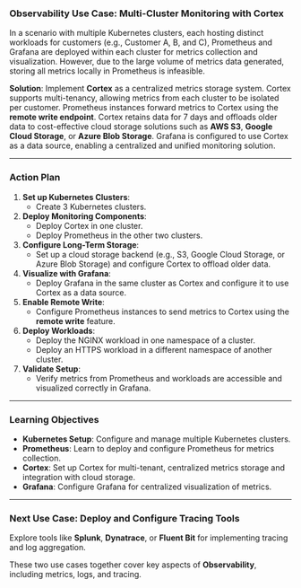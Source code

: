 ### **Observability Use Case: Multi-Cluster Monitoring with Cortex**

In a scenario with multiple Kubernetes clusters, each hosting distinct workloads for customers (e.g., Customer A, B, and C), Prometheus and Grafana are deployed within each cluster for metrics collection and visualization. However, due to the large volume of metrics data generated, storing all metrics locally in Prometheus is infeasible. 

**Solution**: Implement **Cortex** as a centralized metrics storage system. Cortex supports multi-tenancy, allowing metrics from each cluster to be isolated per customer. Prometheus instances forward metrics to Cortex using the **remote write endpoint**. Cortex retains data for 7 days and offloads older data to cost-effective cloud storage solutions such as **AWS S3**, **Google Cloud Storage**, or **Azure Blob Storage**. Grafana is configured to use Cortex as a data source, enabling a centralized and unified monitoring solution.

---

### **Action Plan**

1. **Set up Kubernetes Clusters**:
   - Create 3 Kubernetes clusters.
2. **Deploy Monitoring Components**:
   - Deploy Cortex in one cluster.
   - Deploy Prometheus in the other two clusters.
3. **Configure Long-Term Storage**:
   - Set up a cloud storage backend (e.g., S3, Google Cloud Storage, or Azure Blob Storage) and configure Cortex to offload older data.
4. **Visualize with Grafana**:
   - Deploy Grafana in the same cluster as Cortex and configure it to use Cortex as a data source.
5. **Enable Remote Write**:
   - Configure Prometheus instances to send metrics to Cortex using the **remote write** feature.
6. **Deploy Workloads**:
   - Deploy the NGINX workload in one namespace of a cluster.
   - Deploy an HTTPS workload in a different namespace of another cluster.
7. **Validate Setup**:
   - Verify metrics from Prometheus and workloads are accessible and visualized correctly in Grafana.

---

### **Learning Objectives**

- **Kubernetes Setup**: Configure and manage multiple Kubernetes clusters.
- **Prometheus**: Learn to deploy and configure Prometheus for metrics collection.
- **Cortex**: Set up Cortex for multi-tenant, centralized metrics storage and integration with cloud storage.
- **Grafana**: Configure Grafana for centralized visualization of metrics.

---

### **Next Use Case**: Deploy and Configure Tracing Tools  
Explore tools like **Splunk**, **Dynatrace**, or **Fluent Bit** for implementing tracing and log aggregation.

These two use cases together cover key aspects of **Observability**, including metrics, logs, and tracing.
